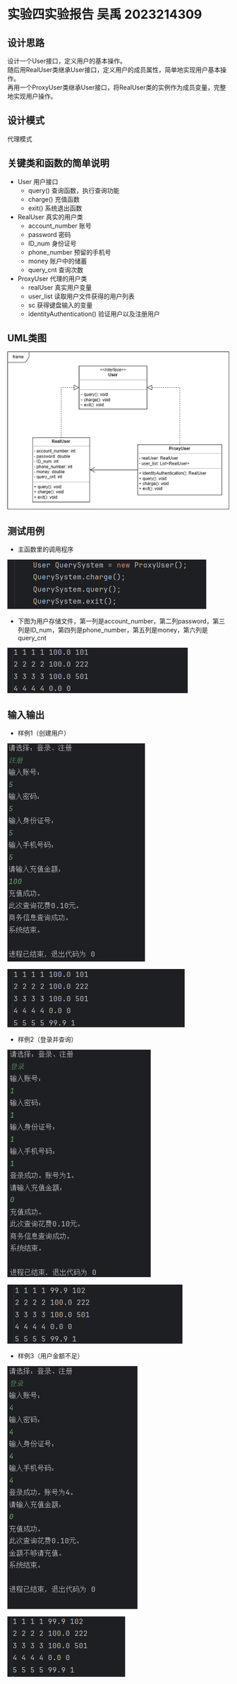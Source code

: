 
# 实验四实验报告 吴禹 2023214309

## 设计思路

设计一个User接口，定义用户的基本操作。  
随后用RealUser类继承User接口，定义用户的成员属性，简单地实现用户基本操作。  
再用一个ProxyUser类继承User接口，将RealUser类的实例作为成员变量，完整地实现用户操作。

## 设计模式

代理模式

## 关键类和函数的简单说明

* User 用户接口
  * query() 查询函数，执行查询功能
  * charge() 充值函数
  * exit() 系统退出函数
* RealUser 真实的用户类
  * account_number 账号
  * password 密码
  * ID_num 身份证号
  * phone_number 预留的手机号
  * money 账户中的储蓄
  * query_cnt 查询次数
* ProxyUser 代理的用户类
  * realUser 真实用户变量
  * user_list 读取用户文件获得的用户列表
  * sc 获得键盘输入的变量
  * identityAuthentication() 验证用户以及注册用户

## UML类图

![Alt text](ProxyPattern_uml.png)

## 测试用例

* 主函数里的调用程序

![Alt text](image.png)

* 下图为用户存储文件，第一列是account_number，第二列password，第三列是ID_num，第四列是phone_number，第五列是money，第六列是query_cnt

![Alt text](image-1.png)

## 输入输出

* 样例1（创建用户）

![Alt text](image-2.png)

![Alt text](image-3.png)

* 样例2（登录并查询）

![Alt text](image-4.png)

![Alt text](image-5.png)

* 样例3（用户金额不足）

![Alt text](image-6.png)

![Alt text](image-7.png)
